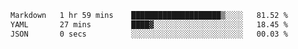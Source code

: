 <!--START_SECTION:waka-->

```txt
Markdown   1 hr 59 mins    ████████████████████▒░░░░   81.52 %
YAML       27 mins         ████▓░░░░░░░░░░░░░░░░░░░░   18.45 %
JSON       0 secs          ░░░░░░░░░░░░░░░░░░░░░░░░░   00.03 %
```

<!--END_SECTION:waka-->